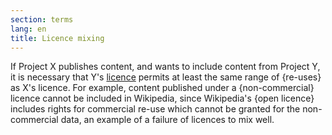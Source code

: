 ```yaml
---
section: terms
lang: en
title: Licence mixing 
---
```


If Project X publishes content, and wants to include content from Project Y, it is necessary that Y's [licence](/glossary/en/terms/licence/) permits at least the same range of {re-uses} as X's licence. For example, content published under a {non-commercial} licence cannot be included in Wikipedia, since Wikipedia's {open licence} includes rights for commercial re-use which cannot be granted for the non-commercial data, an example of a failure of licences to mix well.